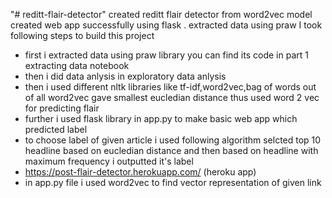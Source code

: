 "# reditt-flair-detector" 
created reditt flair detector from word2vec model created web app successfully using flask .
extracted data using praw
I took following steps to build this project
- first i extracted data using praw library you can find its code in part 1 extracting data notebook
- then i did data anlysis in exploratory data anlysis
- then i used different nltk libraries like tf-idf,word2vec,bag of words out of all word2vec gave smallest eucledian distance thus used word 2 vec for predicting flair
- further i used  flask library in app.py to make basic web app which predicted label
- to choose label of given article i used following algorithm selcted top 10 headline based on eucledian distance and then based on headline with maximum frequency i outputted it's label
- https://post-flair-detector.herokuapp.com/ (heroku app)
- in app.py file i used word2vec to find vector representation of given link
